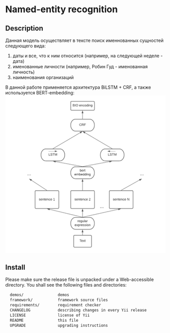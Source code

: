 # Named-entity recognition

## Description
Данная модель осуществляет в тексте поиск именнованных сущностей следующего вида:
  1. даты и все, что к ним относится (например, на следующей неделе - дата)
  2. именованные личности (например, Робин Гуд - именованная личность)
  3. наименования организаций

В данной работе применяется архитектура BiLSTM + CRF, а также используется BERT-embedding:
![alt text](image/picture.png)
## Install

Please make sure the release file is unpacked under a Web-accessible
directory. You shall see the following files and directories:

      demos/               demos
      framework/           framework source files
      requirements/        requirement checker
      CHANGELOG            describing changes in every Yii release
      LICENSE              license of Yii
      README               this file
      UPGRADE              upgrading instructions
